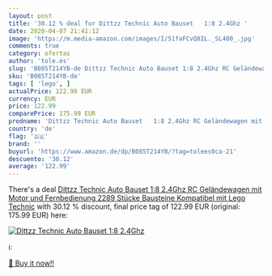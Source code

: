 ```yaml
---
layout: post
title: '30.12 % deal for Dittzz Technic Auto Bauset   1:8 2.4Ghz '
date: 2020-04-07 21:41:12
image: 'https://m.media-amazon.com/images/I/51faFCvQ8IL._SL400_.jpg'
comments: true
category: ofertas
author: 'tole.es'
slug: 'B085T214YB-de Dittzz Technic Auto Bauset 1:8 2.4Ghz RC Geländewagen mit...'
sku: 'B085T214YB-de'
tags: [ 'lego', ]
actualPrice: 122.99 EUR
currency: EUR
price: 122.99
comparePrice: 175.99 EUR
prodname: 'Dittzz Technic Auto Bauset   1:8 2.4Ghz RC Geländewagen mit Motor und Fernbedienung  2289 Stücke Bausteine Kompatibel mit Lego Technic'
country: 'de'
flag: '🇩🇪'
brand: ''
buyurl: 'https://www.amazon.de/dp/B085T214YB/?tag=tolees0ca-21'
descuento: '30.12'
average: '122.99'
---
```


There's a deal [Dittzz Technic Auto Bauset   1:8 2.4Ghz RC Geländewagen mit Motor und Fernbedienung  2289 Stücke Bausteine Kompatibel mit Lego Technic](https://www.amazon.de/dp/B085T214YB/?tag=tolees0ca-21)  with  30.12 % discount, final price tag of  122.99 EUR (original: 175.99 EUR) here:

[![Dittzz Technic Auto Bauset   1:8 2.4Ghz ](https://m.media-amazon.com/images/I/51faFCvQ8IL._SL400_.jpg)](https://www.amazon.de/dp/B085T214YB/?tag=tolees0ca-21)

ℹ️:


[🛒 Buy it now!!](https://www.amazon.de/dp/B085T214YB/?tag=tolees0ca-21)
